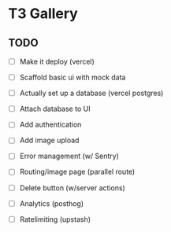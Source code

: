  # T3 Gallery

 ## TODO

 - [ ] Make it deploy (vercel)
 - [ ] Scaffold basic ui with mock data
 - [ ] Actually set up a database (vercel postgres)
 - [ ] Attach database to UI
 - [ ] Add authentication
 - [ ] Add image upload
 - [ ] Error management (w/ Sentry)
 - [ ] Routing/image page (parallel route)
 - [ ] Delete button (w/server actions)
 - [ ] Analytics (posthog)
 - [ ] Ratelimiting (upstash)
 